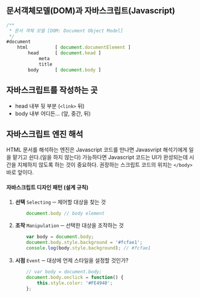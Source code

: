 ## 문서객체모델(DOM)과 자바스크립트(Javascript)

```js
/**
 * 문서 객체 모델 [DOM: Document Object Model]
 */
#document
	html          [ document.documentElement ]
		head      [ document.head ]
			meta
			title
		body      [ document.body ]
```


## 자바스크립트를 작성하는 곳
* head 내부 뒷 부분 (`<link>` 뒤)
* body 내부 어디든... (앞, 중간, 뒤)


## 자바스크립트 엔진 해석

HTML 문서를 해석하는 엔진은 Javascript 코드를 만나면 Javasvript 해석기에게 일을 맡기고 쉰다.(일을 하지 않는다) 가능하다면 Javascript 코드는 UI가 완성되는데 시간을 지체하지 않도록 하는 것이 중요하다. 권장하는 스크립트 코드의 위치는 `</body>` 바로 앞이다.


#### 자바스크립트 디자인 패턴 (설계 규칙)

1. **선택** `Selecting` ─ 제어할 대상을 찾는 것

	```js
		document.body // body element
	```

2. **조작** `Manipulation` ─ 선택한 대상을 조작하는 것

	```js
		var body = document.body;
		document.body.style.background = '#fcfae1';
		console.log(body.style.background); // #fcfae1
	```

3. **시점** `Event` ─ 대상에 언제 스타일을 설정할 것인가?

	```js
		// var body = document.body;
		document.body.onclick = function() {
			this.style.color: '#FE4940';
		};
	```
